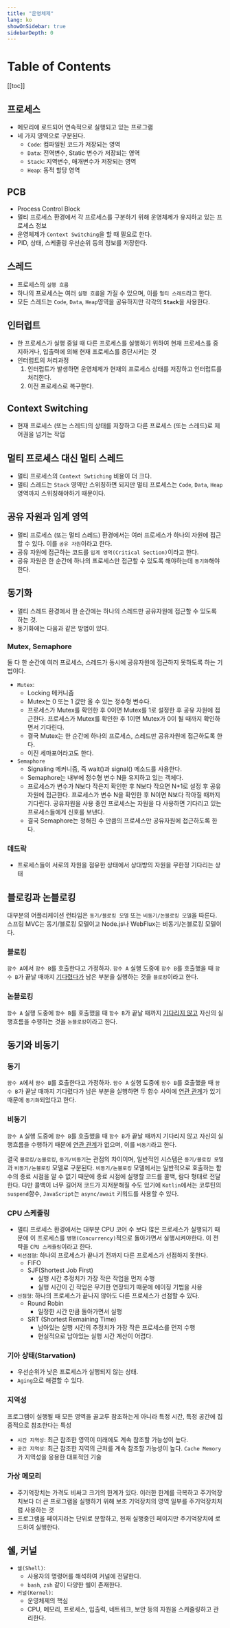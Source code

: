 ```yaml
---
title: "운영체제"
lang: ko
showOnSidebar: true
sidebarDepth: 0
---
```


# Table of Contents
[[toc]]

## 프로세스

- 메모리에 로드되어 연속적으로 실행되고 있는 프로그램
- 네 가지 영역으로 구분된다.
    - `Code`: 컴파일된 코드가 저장되는 영역
    - `Data`: 전역변수, Static 변수가 저장되는 영역
    - `Stack`: 지역변수, 매개변수가 저장되는 영역
    - `Heap`: 동적 할당 영역

## PCB
- Process Control Block
- 멀티 프로세스 환경에서 각 프로세스를 구분하기 위해 운영체제가 유지하고 있는 프로세스 정보
- 운영체제가 `Context Switching`을 할 때 필요로 한다.
- PID, 상태, 스케줄링 우선순위 등의 정보를 저장한다.

## 스레드
- 프로세스의 `실행 흐름`
- 하나의 프로세스는 여러 `실행 흐름`을 가질 수 있으며, 이를 `멀티 스레드`라고 한다.
- 모든 스레드는 `Code`, `Data`, `Heap`영역을 공유하지만 각각의 <b>`Stack`</b>을 사용한다.

## 인터럽트
- 한 프로세스가 실행 중일 때 다른 프로세스를 실행하기 위하여 현재 프로세스를 중지하거나, 입출력에 의해 현재 프로세스를 중단시키는 것
- 인터럽트의 처리과정
    1. 인터럽트가 발생하면 운영체제가 현재의 프로세스 상태를 저장하고 인터럽트를 처리한다.
    2. 이전 프로세스로 복구한다.

## Context Switching
- 현재 프로세스 (또는 스레드)의 상태를 저장하고 다른 프로세스 (또는 스레드)로 제어권을 넘기는 작업

## 멀티 프로세스 대신 멀티 스레드
- 멀티 프로세스의 `Context Swtiching` 비용이 더 크다.
- 멀티 스레드는 `Stack` 영역만 스위칭하면 되지만 멀티 프로세스는 `Code`, `Data`, `Heap` 영역까지 스위칭해야하기 때문이다.

## 공유 자원과 임계 영역
- 멀티 프로세스 (또는 멀티 스레드) 환경에서는 여러 프로세스가 하나의 자원에 접근할 수 있다. 이를 `공유 자원`이라고 한다.
- 공유 자원에 접근하는 코드를 `임계 영역(Critical Section)`이라고 한다.
- 공유 자원은 한 순간에 하나의 프로세스만 접근할 수 있도록 해야하는데 `동기화`해야 한다.

## 동기화
- 멀티 스레드 환경에서 한 순간에는 하나의 스레드만 공유자원에 접근할 수 있도록 하는 것.
- 동기화에는 다음과 같은 방법이 있다.

### Mutex, Semaphore 
둘 다 한 순간에 여러 프로세스, 스레드가 동시에 공유자원에 접근하지 못하도록 하는 기법이다. 
- `Mutex`: 
    - Locking 메커니즘
    - Mutex는 0 또는 1 값만 올 수 있는 정수형 변수다.
    - 프로세스가 Mutex를 확인한 후 0이면 Mutex를 1로 설정한 후 공유 자원에 접근한다. 프로세스가 Mutex를 확인한 후 1이면 Mutex가 0이 될 때까지 확인하면서 기다린다.
    - 결국 Mutex는 한 순간에 하나의 프로세스, 스레드만 공유자원에 접근하도록 한다.
    - 이진 세마포어라고도 한다.
- `Semaphore`
    - Signaling 메커니즘, 즉 wait()과 signal() 메소드를 사용한다.
    - Semaphore는 내부에 정수형 변수 N을 유지하고 있는 객체다.
    - 프로세스가 변수가 N보다 작은지 확인한 후 N보다 작으면 N+1로 설정 후 공유자원에 접근한다. 프로세스가 변수 N을 확인한 후 N이면 N보다 작아질 때까지 기다린다. 공유자원을 사용 중인 프로세스는 자원을 다 사용하면 기다리고 있는 프로세스들에게 신호를 보낸다.
    - 결국 Semaphore는 정해진 수 만큼의 프로세스만 공유자원에 접근하도록 한다.

### 데드락
- 프로세스들이 서로의 자원을 점유한 상태에서 상대방의 자원을 무한정 기다리는 상태

## 블로킹과 논블로킹
대부분의 어플리케이션 런타임은 `동기/블로킹 모델` 또는 `비동기/논블로킹 모델`을 따른다. 스프링 MVC는 동기/블로킹 모델이고 Node.js나 WebFlux는 비동기/논블로킹 모델이다.

### 블로킹
`함수 A`에서 `함수 B`를 호출한다고 가정하자. `함수 A` 실행 도중에 `함수 B`를 호출했을 때 `함수 B`가 끝날 때까지 <u>기다렸다가</u> 남은 부분을 실행하는 것을 `블로킹`이라고 한다.

### 논블로킹
`함수 A` 실행 도중에 `함수 B`를 호출했을 때 `함수 B`가 끝날 때까지 <u>기다리지 않고</u> 자신의 실행흐름을 수행하는 것을 `논블로킹`이라고 한다.


## 동기와 비동기
### 동기
`함수 A`에서 `함수 B`를 호출한다고 가정하자. `함수 A` 실행 도중에 `함수 B`를 호출했을 때 `함수 B`가 끝날 때까지 기다렸다가 남은 부분을 실행하면 두 함수 사이에 <u>연관 관계</u>가 있기 때문에 `동기화`되었다고 한다.

### 비동기
`함수 A` 실행 도중에 `함수 B`를 호출했을 때 `함수 B`가 끝날 때까지 기다리지 않고 자신의 실행흐름을 수행하기 때문에 <u>연관 관계</u>가 없으며, 이를 `비동기`라고 한다.

결국 `블로킹/논블로킹`, `동기/비동기`는 관점의 차이이며, 일반적인 시스템은 `동기/블로킹 모델`과 `비동기/논블로킹` 모델로 구분된다. `비동기/논블로킹` 모델에서는 일반적으로 호출하는 함수의 종료 시점을 알 수 없기 때문에 종료 시점에 실행할 코드를 콜백, 람다 형태로 전달한다. 다만 콜백이 너무 길어저 코드가 지저분해질 수도 있기에 `Kotlin`에서는 코루틴의 `suspend`함수, `JavaScript`는 `async/await` 키워드를 사용할 수 있다.

### CPU 스케줄링
- 멀티 프로세스 환경에서는 대부분 CPU 코어 수 보다 많은 프로세스가 실행되기 때문에 이 프로세스를 `병행(Concurrency)`적으로 돌아가면서 실행시켜야한다. 이 전략을 `CPU 스케쥴링`이라고 한다.
- `비선점형`: 하나의 프로세스가 끝나기 전까지 다른 프로세스가 선점하지 못한다.
    - FIFO
    - SJF(Shortest Job First)
        - 실행 시간 추정치가 가장 작은 작업을 먼저 수행
        - 실행 시간이 긴 작업은 무기한 연장되기 때문에 에이징 기법을 사용
- `선점형`: 하나의 프로세스가 끝나지 않아도 다른 프로세스가 선점할 수 있다.
    - Round Robin
        - 일정한 시간 만큼 돌아가면서 실행
    - SRT (Shortest Remaining Time)
        - 남아있는 실행 시간의 추정치가 가장 작은 프로세스를 먼저 수행
        - 현실적으로 남아있는 실행 시간 계산이 어렵다.

### 기아 상태(Starvation)
- 우선순위가 낮은 프로세스가 실행되지 않는 상태.
- `Aging`으로 해결할 수 있다.        

### 지역성
프로그램이 실행될 때 모든 영역을 골고루 참조하는게 아니라 특정 시간, 특정 공간에 집중적으로 참조한다는 특성
- `시간 지역성`: 최근 참조한 영역이 미래에도 계속 참조할 가능성이 높다.
- `공간 지역성`: 최근 참조한 지역의 근처를 계속 참조할 가능성이 높다.
`Cache Memory`가 지역성을 응용한 대표적인 기술

### 가상 메모리
- 주기억장치는 가격도 비싸고 크기의 한계가 있다. 이러한 한계를 극복하고 주기억장치보다 더 큰 프로그램을 실행하기 위해 보조 기억장치의 영역 일부를 주기억장치처럼 사용하는 것
- 프로그램을 페이지라는 단위로 분할하고, 현재 실행중인 페이지만 주기억장치에 로드하여 실행한다.

## 쉘, 커널
- `쉘(Shell)`: 
    - 사용자의 명령어를 해석하여 커널에 전달한다. 
    - `bash`, `zsh` 같이 다양한 쉘이 존재한다.
- `커널(Kernel)`: 
    - 운영체제의 핵심
    - CPU, 메모리, 프로세스, 입출력, 네트워크, 보안 등의 자원을 스케줄링하고 관리한다.